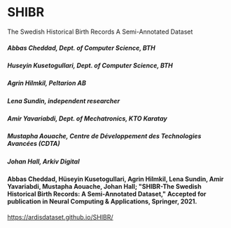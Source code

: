 # SHIBR
The Swedish Historical Birth Records A Semi-Annotated Dataset


#####                                                    Abbas Cheddad, Dept. of Computer Science, BTH
#####                                                Huseyin Kusetogullari, Dept. of Computer Science, BTH
#####                                                Agrin Hilmkil, Peltarion AB
#####                                                Lena Sundin, independent researcher
#####                                                    Amir Yavariabdi, Dept. of Mechatronics, KTO Karatay
#####                                                     Mustapha Aouache, Centre de Développement des Technologies Avancées (CDTA)
#####                                                      Johan Hall, Arkiv Digital



#### Abbas Cheddad, Hüseyin Kusetogullari, Agrin Hilmkil, Lena Sundin, Amir Yavariabdi, Mustapha Aouache, Johan Hall; "SHIBR-The Swedish Historical Birth Records: A Semi-Annotated Dataset," Accepted for publication in Neural Computing & Applications, Springer, 2021.

https://ardisdataset.github.io/SHIBR/

